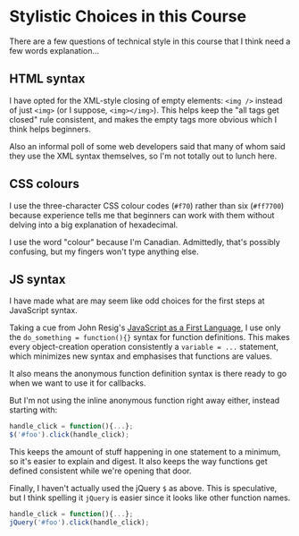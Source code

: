 # Stylistic Choices in this Course

There are a few questions of technical style in this course that I think need a few words explanation...

## HTML syntax

I have opted for the XML-style closing of empty elements: `<img />` instead of just `<img>` (or I suppose, `<img></img>`). This helps keep the "all tags get closed" rule consistent, and makes the empty tags more obvious which I think helps beginners.

Also an informal poll of some web developers said that many of whom said they use the XML syntax themselves, so I'm not totally out to lunch here.

## CSS colours

I use the three-character CSS colour codes (`#f70`) rather than six (`#ff7700`) because experience tells me that beginners can work with them without delving into a big explanation of hexadecimal.

I use the word "colour" because I'm Canadian. Admittedly, that's possibly confusing, but my fingers won't type anything else.

## JS syntax

I have made what are may seem like odd choices for the first steps at JavaScript syntax.

Taking a cue from John Resig's [JavaScript as a First Language](http://ejohn.org/blog/javascript-as-a-first-language/), I use only the `do_something = function(){}` syntax for function definitions. This makes every object-creation operation consistently a `variable = ...` statement, which minimizes new syntax and emphasises that functions are values.

It also means the anonymous function definition syntax is there ready to go when we want to use it for callbacks.

But I'm not using the inline anonymous function right away either, instead starting with:

```javascript
handle_click = function(){...};
$('#foo').click(handle_click);
```

This keeps the amount of stuff happening in one statement to a minimum, so it's easier to explain and digest. It also keeps the way functions get defined consistent while we're opening that door.

Finally, I haven't actually used the jQuery `$` as above. This is speculative, but I think spelling it `jQuery` is easier since it looks like other function names.

```javascript
handle_click = function(){...};
jQuery('#foo').click(handle_click);
```

